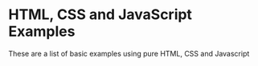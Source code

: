 # HTML, CSS and JavaScript Examples

These are a list of basic examples using pure HTML, CSS and Javascript
